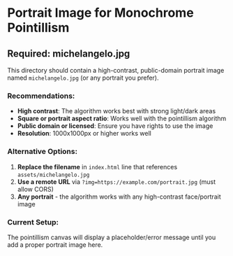 # Portrait Image for Monochrome Pointillism

## Required: michelangelo.jpg

This directory should contain a high-contrast, public-domain portrait image named `michelangelo.jpg` (or any portrait you prefer).

### Recommendations:
- **High contrast**: The algorithm works best with strong light/dark areas
- **Square or portrait aspect ratio**: Works well with the pointillism algorithm
- **Public domain or licensed**: Ensure you have rights to use the image
- **Resolution**: 1000x1000px or higher works well

### Alternative Options:
1. **Replace the filename** in `index.html` line that references `assets/michelangelo.jpg`
2. **Use a remote URL** via `?img=https://example.com/portrait.jpg` (must allow CORS)
3. **Any portrait** - the algorithm works with any high-contrast face/portrait image

### Current Setup:
The pointillism canvas will display a placeholder/error message until you add a proper portrait image here.
